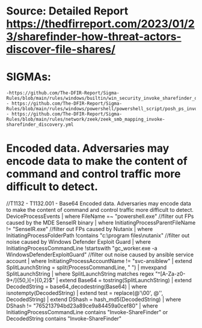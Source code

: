 # Source: Detailed Report https://thedfirreport.com/2023/01/23/sharefinder-how-threat-actors-discover-file-shares/

# SIGMAs:
	-https://github.com/The-DFIR-Report/Sigma-Rules/blob/main/rules/windows/builtin/win_security_invoke_sharefinder_discovery.yml
	- https://github.com/The-DFIR-Report/Sigma-Rules/blob/main/rules/windows/powershell/powershell_script/posh_ps_invoke_sharefinder_discovery.yml
	- https://github.com/The-DFIR-Report/Sigma-Rules/blob/main/rules/network/zeek/zeek_smb_mapping_invoke-sharefinder_discovery.yml

# Encoded data. Adversaries may encode data to make the content of command and control traffic more difficult to detect. 
//T1132 - T1132.001 - Base64 Encoded data. Adversaries may encode data to make the content of command and control traffic more difficult to detect. 
DeviceProcessEvents 
| where FileName =~ "powershell.exe"
//filter out FPs caused by the MDE SenseIR binary
| where InitiatingProcessParentFileName != "SenseIR.exe"
//filter out FPs caused by Nutanix
| where InitiatingProcessFolderPath !contains "c:\\program files\\nutanix"
//filter out noise caused by Windows Defender Exploit Guard
| where InitiatingProcessCommandLine !startswith "gc_worker.exe -a WindowsDefenderExploitGuard"
//filter out noise caused by ansible service account
| where InitiatingProcessAccountName != "svc-ansiblew"
| extend SplitLaunchString = split(ProcessCommandLine, " ")
| mvexpand SplitLaunchString
| where SplitLaunchString matches regex "^[A-Za-z0-9+/]{50,}[=]{0,2}$"
| extend Base64 = tostring(SplitLaunchString)
| extend DecodedString = base64_decodestring(Base64)
| where isnotempty(DecodedString)
| extend test = replace(@'\00', @'', DecodedString)
| extend DShash = hash_md5(DecodedString)
| where DShash != "765213794bd23a89ce9a84459a0cef80"
| where InitiatingProcessCommandLine contains "Invoke-ShareFinder" or DecodedString contains "Invoke-ShareFinder"
